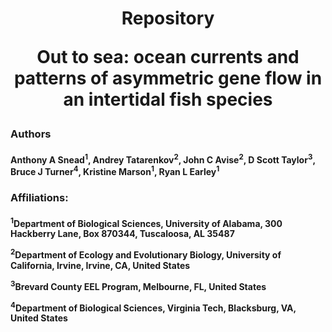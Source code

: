 # <p align="center"> Repository <p> <p align="center">Out to sea: ocean currents and patterns of asymmetric gene flow in an intertidal fish species<center></p>
### <p>Authors</p>
#### <p align="left">Anthony A Snead<sup>1</sup>, Andrey Tatarenkov<sup>2</sup>, John C Avise<sup>2</sup>, D Scott Taylor<sup>3</sup>, Bruce J Turner<sup>4</sup>, Kristine Marson<sup>1</sup>, Ryan L Earley<sup>1</sup>

### <p>Affiliations:</p>
#### <p><sup>1</sup>Department of Biological Sciences, University of Alabama, 300 Hackberry Lane, Box 870344, Tuscaloosa, AL 35487</p> <p><sup>2</sup>Department of Ecology and Evolutionary Biology, University of California, Irvine, Irvine, CA, United States</p> <p><sup>3</sup>Brevard County EEL Program, Melbourne, FL, United States</p> <p><sup>4</sup>Department of Biological Sciences, Virginia Tech, Blacksburg, VA, United States</p>
